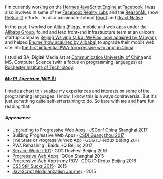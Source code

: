 <!--Hi, I am _@huxpro_ (Huang, Xuan), an UI/Frontend engineer & designer, accidentally growing into a compiler hacker. My current interests range from programming languages theory and implementation in general (compiler, type system, type-based formal verification, virtual machine, runtime systems, garbage collection) to software engineering in the tech industry (client-side web/mobile app development, server-side backend, user interface and UX, developer infrastructure and DX). -->

I'm currently working on the [Hermes JavaScript Engine](https://hermesengine.dev/) at [Facebook](http://facebook.com/). I was also involved in some of the [Facebook Reality Labs](https://tech.fb.com/ar-vr/) and the [ReasonML](https://reasonml.github.io/) (now [ReScript](https://rescript-lang.org/)) efforts. I'm also passionated about [React](https://reactjs.org/) and [React Native](https://reactnative.dev/). 

In the past, I worked on [Alitrip (Fliggy)](https://www.alitrip.com/) mobile and web apps under the [Alibaba Group](https://en.wikipedia.org/wiki/Alibaba_Group), found and lead front-end infrastructure team at an unicorn startup company [Beijing Weiying (a.k.a. WePiao, now acquired by Maoyan)](https://www.crunchbase.com/organization/beijing-weiying-technology), and helped [Ele.me (now acquired by Alibaba)](https://en.wikipedia.org/wiki/Ele.me) to upgrade their mobile web site into [the first influential PWA (progressive web app) in China](https://medium.com/elemefe/upgrading-ele-me-to-progressive-web-app-2a446832e509).

I studied BA, Digital Media Art at [Communication University of China](https://en.wikipedia.org/wiki/Communication_University_of_China) and MS, Computer Science (with a focus on programming languages) at [Rochester Institute of Technology](https://en.wikipedia.org/wiki/Rochester_Institute_of_Technology).

##### [My PL Spectrum (WIP 🚧)](https://huangxuan.me/2020/05/05/pl-chart/)

I made a chart to visualize my experiences and interests on some of the programming languages. I know. I know this is always contraversial. But it's just something quite self-entertaining to do. So bare with me and have fun reading that!

##### Appearence

- [Upgrading to Progressive Web Apps][9] · [JSConf China Shanghai 2017](http://2017.jsconf.cn/)
- Building Progressive Web Apps · [CSDI Guangzhou 2017](http://www.csdisummit.com/)
- The State of Progressive Web App · GDG IO Redux Beijing 2017
- PWA Rehashing · Baidu HQ Beijing 2017
- [Service Worker 101][5] · GDG DevFest Beijing 2016
- [Progressive Web Apps][4] · QCon Shanghai 2016
- Progressive Web App in my POV · GDG IO Redux Beijing 2016
- [CSS Still Sucks 2015][2] · 2015
- [JavaScript Modularization Journey][1] · 2015

[1]: //huangxuan.me/2015/07/09/js-module-7day/
[2]: //huangxuan.me/2015/12/28/css-sucks-2015/
[3]: //huangxuan.me/2016/06/05/pwa-in-my-pov/
[4]: //huangxuan.me/2016/10/20/pwa-qcon2016/
[5]: //huangxuan.me/2016/11/20/sw-101-gdgdf/
[6]: https://yanshuo.io/assets/player/?deck=58ac8598b123db0067292f92 "PWA Rehashing"
[7]: https://yanshuo.io/assets/player/?deck=593ad6fbfe88c2006a0a0d6d "The State of PWA"
[8]: https://yanshuo.io/assets/player/?deck=594d673d570c357d0698a950 "Building PWA"
[9]: //huangxuan.me/jsconfcn2017/
